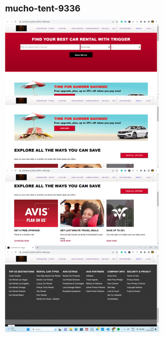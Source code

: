# mucho-tent-9336



<img src="/images/Screenshot 2023-08-22 230733.png">
<img src="/images/Screenshot 2023-08-22 230815.png">
<img src="/images/Screenshot 2023-08-22 230909.png">
<img src="/images/Screenshot 2023-08-22 230929.png">